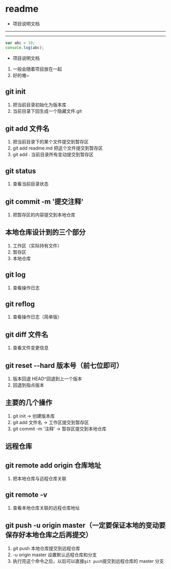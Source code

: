 # readme

- 项目说明文档

---

---

```js
var abc = 10;
console.log(abc);
```

- 项目说明文档

1. 一般会随着项目放在一起
2. 好的嗷~

## git init

1. 把当前目录初始化为版本库
2. 当前目录下回生成一个隐藏文件.git

## git add 文件名

1. 把当前目录下的某个文件提交到暂存区
2. git add readme.md 把这个文件提交到暂存区
3. git add . 当前目录所有变动提交到暂存区

## git status

1. 查看当前目录状态

## git commit -m '提交注释'

1. 把暂存区的内容提交到本地仓库

## 本地仓库设计到的三个部分

1. 工作区（实际持有文件）
2. 暂存区
3. 本地仓库

## git log

1. 查看操作日志

## git reflog

1. 查看操作日志（简单版）

## git diff 文件名

1. 查看文件变更信息

## git reset --hard 版本号（前七位即可）

1. 版本回退 HEAD^回退到上一个版本
2. 回退到指点版本

## 主要的几个操作

1. git init -> 创建版本库
2. git add 文件名 -> 工作区提交到暂存区
3. git commit -m '注释' -> 暂存区提交到本地仓库

## 远程仓库

## git remote add origin 仓库地址

1. 把本地仓库与远程仓库关联

## git remote -v

1. 查看本地仓库关联的远程仓库地址

## git push -u origin master（一定要保证本地的变动要保存好本地仓库之后再提交）

1. git push 本地仓库提交到远程仓库
2. -u origin master 设置默认远程仓库和分支
3. 执行完这个命令之后，以后可以直接`git push`提交到远程仓库的 master 分支
